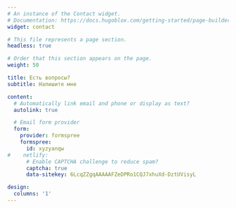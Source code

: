```yaml
---
# An instance of the Contact widget.
# Documentation: https://docs.hugoblox.com/getting-started/page-builder/
widget: contact

# This file represents a page section.
headless: true

# Order that this section appears on the page.
weight: 50

title: Есть вопросы?
subtitle: Напишите мне

content:
  # Automatically link email and phone or display as text?
  autolink: true

  # Email form provider
  form:
    provider: formspree
    formspree:
      id: xyzyanqw
#    netlify:
      # Enable CAPTCHA challenge to reduce spam?
      captcha: true
      data-sitekey: 6LcqZZgqAAAAAFZeDPRo1CQJ7xhuXd-DztUVisyL

design:
  columns: '1'
---
```

